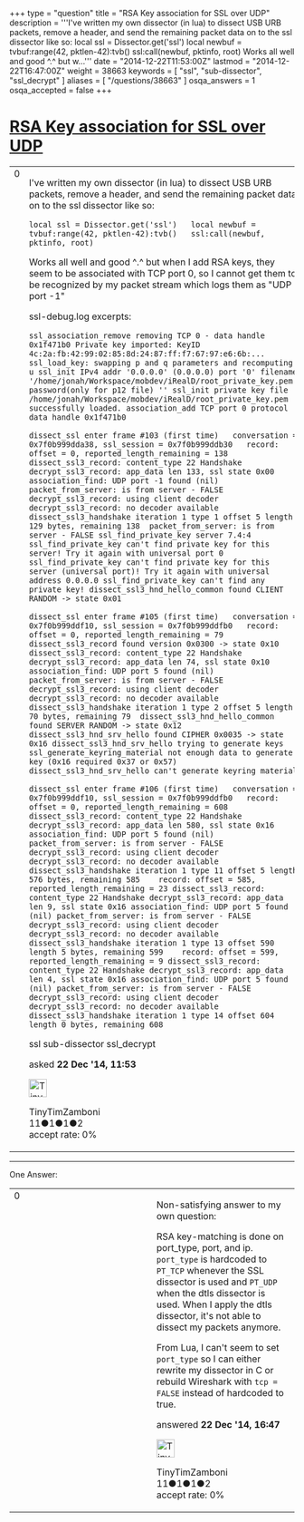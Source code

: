 +++
type = "question"
title = "RSA Key association for SSL over UDP"
description = '''I&#x27;ve written my own dissector (in lua) to dissect USB URB packets, remove a header, and send the remaining packet data on to the ssl dissector like so: local ssl = Dissector.get(&#x27;ssl&#x27;)  local newbuf = tvbuf:range(42, pktlen-42):tvb()  ssl:call(newbuf, pktinfo, root) Works all well and good ^.^ but w...'''
date = "2014-12-22T11:53:00Z"
lastmod = "2014-12-22T16:47:00Z"
weight = 38663
keywords = [ "ssl", "sub-dissector", "ssl_decrypt" ]
aliases = [ "/questions/38663" ]
osqa_answers = 1
osqa_accepted = false
+++

<div class="headNormal">

# [RSA Key association for SSL over UDP](/questions/38663/rsa-key-association-for-ssl-over-udp)

</div>

<div id="main-body">

<div id="askform">

<table id="question-table" style="width:100%;"><colgroup><col style="width: 50%" /><col style="width: 50%" /></colgroup><tbody><tr class="odd"><td style="width: 30px; vertical-align: top"><div class="vote-buttons"><span id="post-38663-upvote" class="ajax-command post-vote up" rel="nofollow" title="I like this post (click again to cancel)"> </span><div id="post-38663-score" class="post-score" title="current number of votes">0</div><span id="post-38663-downvote" class="ajax-command post-vote down" rel="nofollow" title="I dont like this post (click again to cancel)"> </span> <span id="favorite-mark" class="ajax-command favorite-mark" rel="nofollow" title="mark/unmark this question as favorite (click again to cancel)"> </span><div id="favorite-count" class="favorite-count"></div></div></td><td><div id="item-right"><div class="question-body"><p>I've written my own dissector (in lua) to dissect USB URB packets, remove a header, and send the remaining packet data on to the ssl dissector like so:</p><p><code>local ssl = Dissector.get('ssl')   local newbuf = tvbuf:range(42, pktlen-42):tvb()   ssl:call(newbuf, pktinfo, root)</code></p><p>Works all well and good ^.^ but when I add RSA keys, they seem to be associated with TCP port 0, so I cannot get them to be recognized by my packet stream which logs them as "UDP port -1"</p><p>ssl-debug.log excerpts:</p><p><code>ssl_association_remove removing TCP 0 - data handle 0x1f471b0 Private key imported: KeyID 4c:2a:fb:42:99:02:85:8d:24:87:ff:f7:67:97:e6:6b:... ssl_load_key: swapping p and q parameters and recomputing u ssl_init IPv4 addr '0.0.0.0' (0.0.0.0) port '0' filename '/home/jonah/Workspace/mobdev/iRealD/root_private_key.pem' password(only for p12 file) '' ssl_init private key file /home/jonah/Workspace/mobdev/iRealD/root_private_key.pem successfully loaded. association_add TCP port 0 protocol data handle 0x1f471b0</code></p><p><code>dissect_ssl enter frame #103 (first time)   conversation = 0x7f0b999dda38, ssl_session = 0x7f0b999ddb30   record: offset = 0, reported_length_remaining = 138 dissect_ssl3_record: content_type 22 Handshake decrypt_ssl3_record: app_data len 133, ssl state 0x00 association_find: UDP port -1 found (nil) packet_from_server: is from server - FALSE decrypt_ssl3_record: using client decoder decrypt_ssl3_record: no decoder available dissect_ssl3_handshake iteration 1 type 1 offset 5 length 129 bytes, remaining 138  packet_from_server: is from server - FALSE ssl_find_private_key server 7.4:4 ssl_find_private_key can't find private key for this server! Try it again with universal port 0 ssl_find_private_key can't find private key for this server (universal port)! Try it again with universal address 0.0.0.0 ssl_find_private_key can't find any private key! dissect_ssl3_hnd_hello_common found CLIENT RANDOM -&gt; state 0x01</code></p><p><code>dissect_ssl enter frame #105 (first time)   conversation = 0x7f0b999ddf10, ssl_session = 0x7f0b999ddfb0   record: offset = 0, reported_length_remaining = 79 dissect_ssl3_record found version 0x0300 -&gt; state 0x10 dissect_ssl3_record: content_type 22 Handshake decrypt_ssl3_record: app_data len 74, ssl state 0x10 association_find: UDP port 5 found (nil) packet_from_server: is from server - FALSE decrypt_ssl3_record: using client decoder decrypt_ssl3_record: no decoder available dissect_ssl3_handshake iteration 1 type 2 offset 5 length 70 bytes, remaining 79  dissect_ssl3_hnd_hello_common found SERVER RANDOM -&gt; state 0x12 dissect_ssl3_hnd_srv_hello found CIPHER 0x0035 -&gt; state 0x16 dissect_ssl3_hnd_srv_hello trying to generate keys ssl_generate_keyring_material not enough data to generate key (0x16 required 0x37 or 0x57) dissect_ssl3_hnd_srv_hello can't generate keyring material</code></p><p><code>dissect_ssl enter frame #106 (first time)   conversation = 0x7f0b999ddf10, ssl_session = 0x7f0b999ddfb0   record: offset = 0, reported_length_remaining = 608 dissect_ssl3_record: content_type 22 Handshake decrypt_ssl3_record: app_data len 580, ssl state 0x16 association_find: UDP port 5 found (nil) packet_from_server: is from server - FALSE decrypt_ssl3_record: using client decoder decrypt_ssl3_record: no decoder available dissect_ssl3_handshake iteration 1 type 11 offset 5 length 576 bytes, remaining 585    record: offset = 585, reported_length_remaining = 23 dissect_ssl3_record: content_type 22 Handshake decrypt_ssl3_record: app_data len 9, ssl state 0x16 association_find: UDP port 5 found (nil) packet_from_server: is from server - FALSE decrypt_ssl3_record: using client decoder decrypt_ssl3_record: no decoder available dissect_ssl3_handshake iteration 1 type 13 offset 590 length 5 bytes, remaining 599    record: offset = 599, reported_length_remaining = 9 dissect_ssl3_record: content_type 22 Handshake decrypt_ssl3_record: app_data len 4, ssl state 0x16 association_find: UDP port 5 found (nil) packet_from_server: is from server - FALSE decrypt_ssl3_record: using client decoder decrypt_ssl3_record: no decoder available dissect_ssl3_handshake iteration 1 type 14 offset 604 length 0 bytes, remaining 608</code></p></div><div id="question-tags" class="tags-container tags"><span class="post-tag tag-link-ssl" rel="tag" title="see questions tagged &#39;ssl&#39;">ssl</span> <span class="post-tag tag-link-sub-dissector" rel="tag" title="see questions tagged &#39;sub-dissector&#39;">sub-dissector</span> <span class="post-tag tag-link-ssl_decrypt" rel="tag" title="see questions tagged &#39;ssl_decrypt&#39;">ssl_decrypt</span></div><div id="question-controls" class="post-controls"></div><div class="post-update-info-container"><div class="post-update-info post-update-info-user"><p>asked <strong>22 Dec '14, 11:53</strong></p><img src="https://secure.gravatar.com/avatar/7e7087f7160dbb93badf777a52317f61?s=32&amp;d=identicon&amp;r=g" class="gravatar" width="32" height="32" alt="TinyTimZamboni&#39;s gravatar image" /><p><span>TinyTimZamboni</span><br />
<span class="score" title="11 reputation points">11</span><span title="1 badges"><span class="badge1">●</span><span class="badgecount">1</span></span><span title="1 badges"><span class="silver">●</span><span class="badgecount">1</span></span><span title="2 badges"><span class="bronze">●</span><span class="badgecount">2</span></span><br />
<span class="accept_rate" title="Rate of the user&#39;s accepted answers">accept rate:</span> <span title="TinyTimZamboni has no accepted answers">0%</span></p></div></div><div id="comments-container-38663" class="comments-container"></div><div id="comment-tools-38663" class="comment-tools"></div><div class="clear"></div><div id="comment-38663-form-container" class="comment-form-container"></div><div class="clear"></div></div></td></tr></tbody></table>

------------------------------------------------------------------------

<div class="tabBar">

<span id="sort-top"></span>

<div class="headQuestions">

One Answer:

</div>

</div>

<span id="38670"></span>

<div id="answer-container-38670" class="answer answered-by-owner">

<table style="width:100%;"><colgroup><col style="width: 50%" /><col style="width: 50%" /></colgroup><tbody><tr class="odd"><td style="width: 30px; vertical-align: top"><div class="vote-buttons"><span id="post-38670-upvote" class="ajax-command post-vote up" rel="nofollow" title="I like this post (click again to cancel)"> </span><div id="post-38670-score" class="post-score" title="current number of votes">0</div><span id="post-38670-downvote" class="ajax-command post-vote down" rel="nofollow" title="I dont like this post (click again to cancel)"> </span></div></td><td><div class="item-right"><div class="answer-body"><p>Non-satisfying answer to my own question:</p><p>RSA key-matching is done on port_type, port, and ip. <code>port_type</code> is hardcoded to <code>PT_TCP</code> whenever the SSL dissector is used and <code>PT_UDP</code> when the dtls dissector is used. When I apply the dtls dissector, it's not able to dissect my packets anymore.</p><p>From Lua, I can't seem to set <code>port_type</code> so I can either rewrite my dissector in C or rebuild Wireshark with <code>tcp = FALSE</code> instead of hardcoded to true.</p></div><div class="answer-controls post-controls"></div><div class="post-update-info-container"><div class="post-update-info post-update-info-user"><p>answered <strong>22 Dec '14, 16:47</strong></p><img src="https://secure.gravatar.com/avatar/7e7087f7160dbb93badf777a52317f61?s=32&amp;d=identicon&amp;r=g" class="gravatar" width="32" height="32" alt="TinyTimZamboni&#39;s gravatar image" /><p><span>TinyTimZamboni</span><br />
<span class="score" title="11 reputation points">11</span><span title="1 badges"><span class="badge1">●</span><span class="badgecount">1</span></span><span title="1 badges"><span class="silver">●</span><span class="badgecount">1</span></span><span title="2 badges"><span class="bronze">●</span><span class="badgecount">2</span></span><br />
<span class="accept_rate" title="Rate of the user&#39;s accepted answers">accept rate:</span> <span title="TinyTimZamboni has no accepted answers">0%</span></p></div></div><div id="comments-container-38670" class="comments-container"></div><div id="comment-tools-38670" class="comment-tools"></div><div class="clear"></div><div id="comment-38670-form-container" class="comment-form-container"></div><div class="clear"></div></div></td></tr></tbody></table>

</div>

<div class="paginator-container-left">

</div>

</div>

</div>

